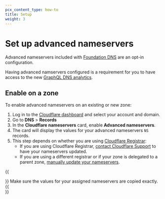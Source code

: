 ```yaml
---
pcx_content_type: how-to
title: Setup
weight: 3
---
```


# Set up advanced nameservers

Advanced nameservers included with [Foundation DNS](/dns/foundation-dns/) are an opt-in configuration.

Having advanced namservers configured is a requirement for you to have access to the new [GraphQL DNS analytics](/dns/foundation-dns/graphql-analytics/).

## Enable on a zone

To enable advanced nameservers on an existing or new zone:

1. Log in to the [Cloudflare dashboard](https://dash.cloudflare.com/login) and select your account and domain.
2. Go to **DNS** > **Records**
3. In the **Cloudflare nameservers** card, enable **Advanced nameservers**.
4. The card will display the values for your advanced nameservers `NS` records.
5. This step depends on whether you are using [Cloudflare Registrar](/registrar/):
    - If you are using Cloudflare Registrar, [contact Cloudflare Support](/support/contacting-cloudflare-support/) to have your nameservers updated.
    - If you are using a different registrar or if your zone is delegated to a parent zone, [manually update your nameservers](/dns/nameservers/update-nameservers/#specific-processes).

{{<Aside type="warning">}}
Make sure the values for your assigned nameservers are copied exactly.
{{</Aside>}}